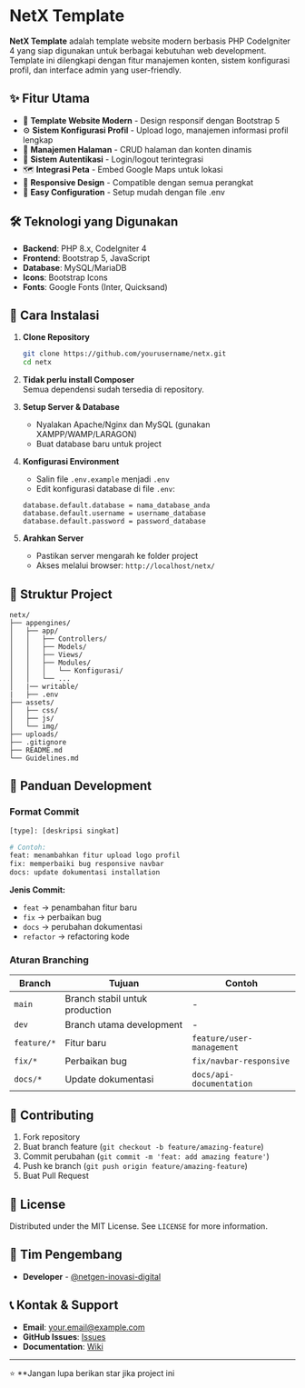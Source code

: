 # NetX Template

**NetX Template** adalah template website modern berbasis PHP CodeIgniter 4 yang siap digunakan untuk berbagai kebutuhan web development. Template ini dilengkapi dengan fitur manajemen konten, sistem konfigurasi profil, dan interface admin yang user-friendly.

## ✨ Fitur Utama

- 🎨 **Template Website Modern** - Design responsif dengan Bootstrap 5
- ⚙️ **Sistem Konfigurasi Profil** - Upload logo, manajemen informasi profil lengkap
- 📄 **Manajemen Halaman** - CRUD halaman dan konten dinamis
- 🔐 **Sistem Autentikasi** - Login/logout terintegrasi
- 🗺️ **Integrasi Peta** - Embed Google Maps untuk lokasi
- 📱 **Responsive Design** - Compatible dengan semua perangkat
- 🔧 **Easy Configuration** - Setup mudah dengan file .env

## 🛠️ Teknologi yang Digunakan

- **Backend**: PHP 8.x, CodeIgniter 4
- **Frontend**: Bootstrap 5, JavaScript
- **Database**: MySQL/MariaDB
- **Icons**: Bootstrap Icons
- **Fonts**: Google Fonts (Inter, Quicksand)

## 🚀 Cara Instalasi

1. **Clone Repository**
   ```bash
   git clone https://github.com/yourusername/netx.git
   cd netx
   ```

2. **Tidak perlu install Composer**  
   Semua dependensi sudah tersedia di repository.

3. **Setup Server & Database**
   - Nyalakan Apache/Nginx dan MySQL (gunakan XAMPP/WAMP/LARAGON)
   - Buat database baru untuk project

4. **Konfigurasi Environment**
   - Salin file `.env.example` menjadi `.env`
   - Edit konfigurasi database di file `.env`:
   ```
   database.default.database = nama_database_anda
   database.default.username = username_database
   database.default.password = password_database
   ```

5. **Arahkan Server**
   - Pastikan server mengarah ke folder project
   - Akses melalui browser: `http://localhost/netx/`

## 📁 Struktur Project

```
netx/
├── appengines/
│   ├── app/
│   │   ├── Controllers/
│   │   ├── Models/
│   │   ├── Views/
│   │   ├── Modules/
│   │   │   └── Konfigurasi/
│   │   └── ...
│   |── writable/
|   ├── .env
├── assets/
│   ├── css/
│   ├── js/
│   └── img/
├── uploads/
├── .gitignore
├── README.md
└── Guidelines.md
```

## 🧾 Panduan Development

### Format Commit
```bash
[type]: [deskripsi singkat]

# Contoh:
feat: menambahkan fitur upload logo profil
fix: memperbaiki bug responsive navbar
docs: update dokumentasi installation
```

**Jenis Commit:**
- `feat` → penambahan fitur baru
- `fix` → perbaikan bug
- `docs` → perubahan dokumentasi
- `refactor` → refactoring kode

### Aturan Branching
| Branch | Tujuan | Contoh |
|--------|--------|--------|
| `main` | Branch stabil untuk production | - |
| `dev` | Branch utama development | - |
| `feature/*` | Fitur baru | `feature/user-management` |
| `fix/*` | Perbaikan bug | `fix/navbar-responsive` |
| `docs/*` | Update dokumentasi | `docs/api-documentation` |

## 🤝 Contributing

1. Fork repository
2. Buat branch feature (`git checkout -b feature/amazing-feature`)
3. Commit perubahan (`git commit -m 'feat: add amazing feature'`)
4. Push ke branch (`git push origin feature/amazing-feature`)
5. Buat Pull Request

## 📝 License

Distributed under the MIT License. See `LICENSE` for more information.

## 👥 Tim Pengembang

- **Developer** - [@netgen-inovasi-digital](https://github.com/netgen-inovasi-digital)

## 📞 Kontak & Support

- **Email**: your.email@example.com
- **GitHub Issues**: [Issues](https://github.com/netgen-inovasi-digital/netx-template/issues)
- **Documentation**: [Wiki](https://github.com/netgen-inovasi-digital/netx-template/wiki)

---


⭐ **Jangan lupa berikan star jika project ini